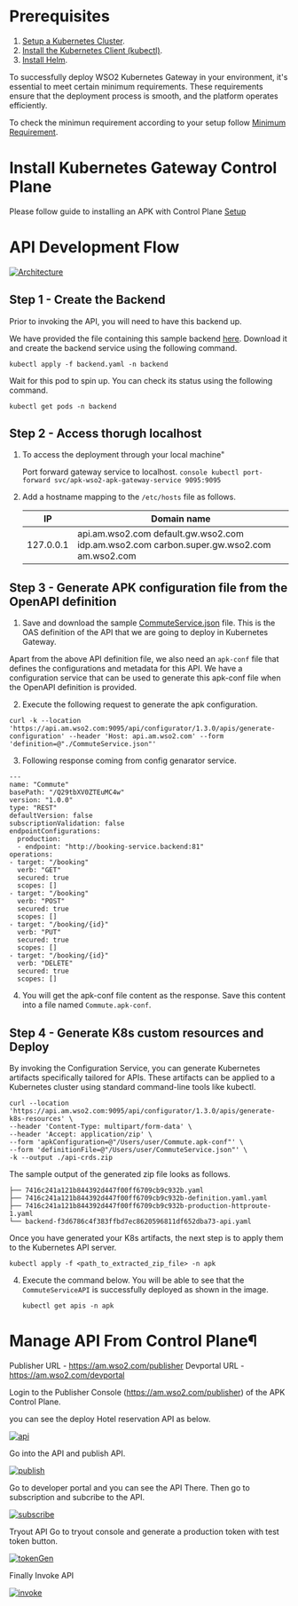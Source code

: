 # Prerequisites

1. [Setup a Kubernetes Cluster](https://kubernetes.io/docs/setup).
2. [Install the Kubernetes Client (kubectl)](https://kubernetes.io/docs/tasks/tools/install-kubectl/).
3. [Install Helm](https://helm.sh/docs/intro/install/).

To successfully deploy WSO2 Kubernetes Gateway in your environment, it's essential to meet certain minimum requirements. These requirements ensure that the deployment process is smooth, and the platform operates efficiently.

To check the minimun requirement according to your setup follow [Minimum Requirement](https://apk.docs.wso2.com/en/latest/setup/prerequisites/).

# Install Kubernetes Gateway Control Plane

Please follow guide to installing an APK with Control Plane [Setup](https://apk.docs.wso2.com/en/latest/setup/install-with-cp/)

# API Development Flow

[![Architecture](resources/demo.png)](resources/demo.png)

## Step 1 - Create the Backend

Prior to invoking the API, you will need to have this backend up. 

We have provided the file containing this sample backend [here](/apk/resources/backend.yaml). Download it and create the backend service using the following command.

```
kubectl apply -f backend.yaml -n backend
```

Wait for this pod to spin up. You can check its status using the following command.

```
kubectl get pods -n backend
```

## Step 2 - Access thorugh localhost

1. To access the deployment through your local machine"

    Port forward gateway service to localhost.
        ```console
        kubectl port-forward svc/apk-wso2-apk-gateway-service 9095:9095
        ```

2. Add a hostname mapping to the ```/etc/hosts``` file as follows.

    | IP        | Domain name         |
    | --------- | ------------------- |
    | 127.0.0.1 | api.am.wso2.com default.gw.wso2.com idp.am.wso2.com carbon.super.gw.wso2.com  am.wso2.com|

## Step 3 - Generate APK configuration file from the OpenAPI definition

1. Save and download the sample [CommuteService.json](/apk/resources/CommuteService.json) file. This is the OAS definition of the API that we are going to deploy in Kubernetes Gateway.

Apart from the above API definition file, we also need an `apk-conf` file that defines the configurations and metadata for this API. We have a configuration service that can be used to generate this apk-conf file when the OpenAPI definition is provided. 


2. Execute the following request to generate the apk configuration.


```
curl -k --location 'https://api.am.wso2.com:9095/api/configurator/1.3.0/apis/generate-configuration' --header 'Host: api.am.wso2.com' --form 'definition=@"./CommuteService.json"'
```

3. Following response coming from config genarator service.
```
---
name: "Commute"
basePath: "/Q29tbXV0ZTEuMC4w"
version: "1.0.0"
type: "REST"
defaultVersion: false
subscriptionValidation: false
endpointConfigurations:
  production:
  - endpoint: "http://booking-service.backend:81"
operations:
- target: "/booking"
  verb: "GET"
  secured: true
  scopes: []
- target: "/booking"
  verb: "POST"
  secured: true
  scopes: []
- target: "/booking/{id}"
  verb: "PUT"
  secured: true
  scopes: []
- target: "/booking/{id}"
  verb: "DELETE"
  secured: true
  scopes: []
```


4. You will get the apk-conf file content as the response. Save this content into a file named `Commute.apk-conf`.

## Step 4 - Generate K8s custom resources and Deploy

By invoking the Configuration Service, you can generate Kubernetes artifacts specifically tailored for APIs. These artifacts can be applied to a Kubernetes cluster using standard command-line tools like kubectl. 

```
curl --location 'https://api.am.wso2.com:9095/api/configurator/1.3.0/apis/generate-k8s-resources' \
--header 'Content-Type: multipart/form-data' \
--header 'Accept: application/zip' \
--form 'apkConfiguration=@"/Users/user/Commute.apk-conf"' \
--form 'definitionFile=@"/Users/user/CommuteService.json"' \
-k --output ./api-crds.zip
```

The sample output of the generated zip file looks as follows.

```
├── 7416c241a121b844392d447f00ff6709cb9c932b.yaml
├── 7416c241a121b844392d447f00ff6709cb9c932b-definition.yaml.yaml
├── 7416c241a121b844392d447f00ff6709cb9c932b-production-httproute-1.yaml
└── backend-f3d6786c4f383ffbd7ec8620596811df652dba73-api.yaml
```
Once you have generated your K8s artifacts, the next step is to apply them to the Kubernetes API server. 

    
    kubectl apply -f <path_to_extracted_zip_file> -n apk
    

4. Execute the command below. You will be able to see that the `CommuteServiceAPI` is successfully deployed as shown in the image.

    ```
    kubectl get apis -n apk
    ```


# Manage API From Control Plane¶

Publisher URL - https://am.wso2.com/publisher
Devportal URL - https://am.wso2.com/devportal


Login to the Publisher Console (https://am.wso2.com/publisher) of the APK Control Plane.

you can see the deploy Hotel reservation API as below.

[![api](resources/list.png)](resources/list.png)

Go into the API and publish API.

[![publish](resources/deploy.png)](resources/deploy.png)


Go to developer portal and you can see the API There.
Then go to subscription and subcribe to the API.

[![subscribe](resources/subscribe.png)](resources/subscribe.png)

Tryout API
Go to tryout console and generate a production token with test token button.

[![tokenGen](resources/tokenGen.png)](resources/tokenGen.png)


Finally Invoke API

[![invoke](resources/invoke.png)](resources/invoke.png)





